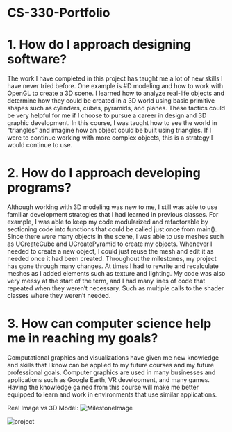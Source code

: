 # CS-330-Portfolio

# 1. How do I approach designing software? 
The work I have completed in this project has taught me a lot of new skills I have never tried before. One example is #D modeling and how to work with OpenGL to create a 3D scene. I learned how to analyze real-life objects and determine how they could be created in a 3D world using basic primitive shapes such as cylinders, cubes, pyramids, and planes. These tactics could be very helpful for me if I choose to pursue a career in design and 3D graphic development. In this course, I was taught how to see the world in “triangles” and imagine how an object could be built using triangles. If I were to continue working with more complex objects, this is a strategy I would continue to use.

# 2. How do I approach developing programs? 
Although working with 3D modeling was new to me, I still was able to use familiar development strategies that I had learned in previous classes. For example, I was able to keep my code modularized and refactorable by sectioning code into functions that could be called just once from main(). Since there were many objects in the scene, I was able to use meshes such as UCreateCube and UCreatePyramid to create my objects. Whenever I needed to create a new object, I could just reuse the mesh and edit it as needed once it had been created. Throughout the milestones, my project has gone through many changes. At times I had to rewrite and recalculate meshes as I added elements such as texture and lighting. My code was also very messy at the start of the term, and I had many lines of code that repeated when they weren’t necessary. Such as multiple calls to the shader classes where they weren’t needed.

# 3. How can computer science help me in reaching my goals? 
Computational graphics and visualizations have given me new knowledge and skills that I know can be applied to my future courses and my future professional goals. Computer graphics are used in many businesses and applications such as Google Earth, VR development, and many games. Having the knowledge gained from this course will make me better equipped to learn and work in environments that use similar applications.

Real Image vs 3D Model:
![MilestoneImage](https://github.com/AricaBry/CS-330-Portfolio/assets/99919870/87979e82-2cd6-4cd5-a91d-7acc66900bbb)

![project](https://github.com/AricaBry/CS-330-Portfolio/assets/99919870/b6193bdb-7fbd-49ae-946e-8997c803e62b)
